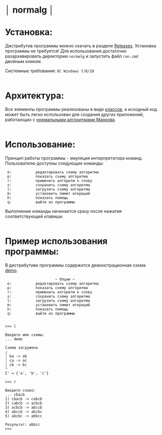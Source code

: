 # │ normalg │

# Установка:
Дистрибутив программы можно скачать в разделе [Releases](https://github.com/COOLIRON2311/normalg/releases).
Установка программы не требуется! Для использования достаточно разархивировать директорию `normalg` и запустить файл `run.cmd` двойным кликом.

Системные требования: `OC Windows 7/8/10`
<br></br>

# Архитектура:
Все элементы программы реализованы в виде [классов](src/), а исходный код может быть легко использован для создания других приложений, работающих с [нормальными алгоритмами Маркова](https://ru.wikipedia.org/wiki/Нормальный_алгоритм).
<br></br>

# Использование:

Принцип работы программы - эмуляция интерпретатора команд.
Пользователю доступны следующие команды:

```
 e:           редактировать схему алгоритма
 p:           показать схему алгоритма
 r:           применить алгоритм к слову
 s:           сохранить схему алгоритма
 l:           загрузить схему алгоритма
 m:           установить лимит итераций
 h:           показать помощь
 q:           выйти из программы
```
Выполнение команды начинается сразу после нажатия соответствующей клавиши.
<br></br>

# Пример использования программы:
В дистрибутиве программы содержится демонстрационная схема [demo](alg/demo.alg).
```
                       ~ Опции ~
 e:           редактировать схему алгоритма
 p:           показать схему алгоритма
 r:           применить алгоритм к слову
 s:           сохранить схему алгоритма
 l:           загрузить схему алгоритма
 m:           установить лимит итераций
 h:           показать помощь
 q:           выйти из программы


>>> l

Введите имя схемы:
... demo

Схема загружена
╭
╎ ba -> ab
╎ ca -> ac
╎ cb -> bc
╰
Σ' = {'a', 'b', 'c'}

>>> r

Введите слово:
... cbacb
1) cbacb -> cabcb
2) cabcb -> acbcb
3) acbcb -> abccb
4) abccb -> abcbc
5) abcbc -> abbcc

Результат: abbcc
>>>
```
